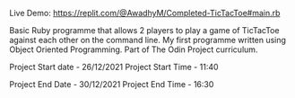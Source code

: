 Live Demo: https://replit.com/@AwadhyM/Completed-TicTacToe#main.rb

Basic Ruby programme that allows 2 players to play a game of TicTacToe against each other on the command line. My first programme written using Object Oriented Programming. Part of The Odin Project curriculum.

Project Start date - 26/12/2021
Project Start Time - 11:40

Project End Date - 30/12/2021
Project End Time - 16:30